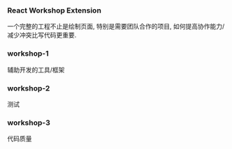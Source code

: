 ### React Workshop Extension
一个完整的工程不止是绘制页面, 特别是需要团队合作的项目, 如何提高协作能力/减少冲突比写代码更重要.

### workshop-1
辅助开发的工具/框架

### workshop-2
测试

### workshop-3
代码质量